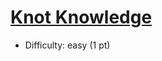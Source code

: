 # [Knot Knowledge](#https://open.kattis.com/problems/knotknowledge)
- Difficulty: easy (1 pt)
        